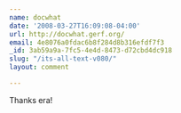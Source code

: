 ```yaml
---
name: docwhat
date: '2008-03-27T16:09:08-04:00'
url: http://docwhat.gerf.org/
email: 4e8076a0fdac6b8f284d8b316efdf7f3
_id: 3ab59a9a-7fc5-4e4d-8473-d72cbd4dc918
slug: "/its-all-text-v080/"
layout: comment

---
```


Thanks era!
